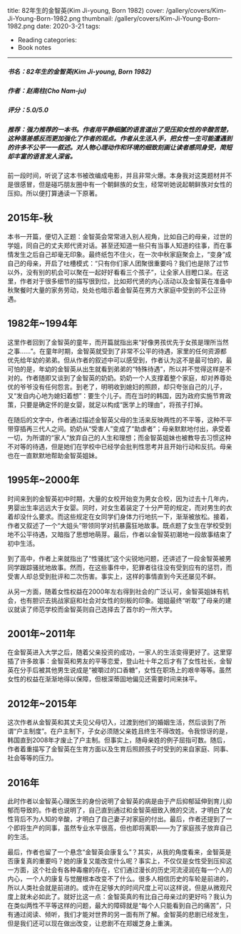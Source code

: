title: 82年生的金智英(Kim Ji-young, Born 1982)
cover: /gallery/covers/Kim-Ji-Young-Born-1982.png
thumbnail: /gallery/covers/Kim-Ji-Young-Born-1982.png
date: 2020-3-21
tags:
- Reading
categories:
- Book notes
---

##### 书名：82年生的金智英(Kim Ji-young, Born 1982)
##### 作者：赵南柱(Cho Nam-ju)
##### 评分：5.0/5.0
##### 推荐：强力推荐的一本书。作者用平静细腻的语言道出了受压抑女性的辛酸苦楚，这种落差感反而更加强化了作者的观点。作者从生活入手，把女性一生可能遭遇到的许多不公平一一叙述。对人物心理动作和环境的细致刻画让读者感同身受，简短却丰富的语言发人深省。

<!-- more -->

前一段时间，听说了这本书被改编成电影，并且非常火爆。本身我对这类题材并不是很感冒，但是碰巧朋友圈中有一个朝鲜族的女生，经常听她说起朝鲜族对女性的压抑。所以便打算通读一下原著。

## 2015年-秋
本书一开篇，便切入正题：金智英会常常进入别人视角，比如自己的母亲，过世的学姐，同自己的丈夫郑代贤对话。甚至还知道一些只有当事人知道的往事，而在事情发生之后自己却毫无印象。最终纸包不住火，在一次中秋家庭聚会上，“变身”成自己的母亲，开启了吐槽模式：“只有你们家人团聚很重要吗？我们也是除了过节以外，没有别的机会可以聚在一起好好看看三个孩子”，让全家人目瞪口呆。在这里，作者对于很多细节的描写很到位，比如郑代贤的内心活动以及金智英在准备中秋聚餐时大量的家务劳动，处处也暗示着金智英在男方大家庭中受到的不公正待遇。

## 1982年~1994年
这里作者回到了金智英的童年，而开篇就指出来“好像男孩优先于女孩是理所当然之事……”。在童年时期，金智英就受到了非常不公平的待遇，家里的任何资源都优先给年幼的弟弟。但从作者的叙述中可以感受到，作者认为这不是最可怕的，最可怕的是，年幼的金智英从出生就看到弟弟的“特殊待遇”，所以并不觉得这样是不对的。作者随即又谈到了金智英的奶奶。奶奶一个人支撑着整个家庭，却对养尊处优的爷爷没有任何怨言。到老了，明明收到媳妇的照顾，却只夸张自己的儿子，又“发自内心地为媳妇着想”：要生个儿子。而在当时的韩国，因为政府实施节育政策，只要是确定怀的是女婴，就足以构成“医学上的理由”，将孩子打掉。

在随后的文字中，作者通过描述金智英父母的生活来反映两性的不平等，这种不平带穿插再三代人之间。奶奶从“受害人”变成了“助虐者”；母亲默默地付出，承受着一切，为所谓的“家人”放弃自己的人生和理想；而金智英姐妹也被教导去习惯这种不对等的待遇，但是她们在学校中已经学会批判性思考并且开始行动和反抗。母亲也在一直默默地帮助金智英姐妹。

## 1995年~2000年
时间来到的金智英初中时期，大量的女校开始变为男女合校，因为过去十几年内，男婴出生率远远大于女婴。同时，对女生着装定了十分严苛的规定，而对男生的衣着却没什么要求。而这些规定在女同学们身体力行地抗一下，渐渐被放松。接着，作者又叙述了一个“大姐头”带领同学对抗暴露狂地故事。既点题了女生在学校受到地不公平待遇，又暗指了思想地萌芽。最后，作者以金智英初潮地一段故事结束了初中生活。

到了高中，作者上来就指出了“性骚扰”这个尖锐地问题，还讲述了一段金智英被男同学跟踪骚扰地故事。然而，在这些事件中，犯罪者往往没有受到应有的惩罚，而受害人却总受到批评和二次伤害。事实上，这样的事情直到今天还屡见不鲜。

从另一方面，随着女性权益在2000年左右得到社会的广泛认可，金智英姐妹有机会，也有胆识去挑战家庭和社会对女性的刻板的印象。姐姐最终“听取”了母亲的建议就读了师范学校而金智英则自己选择去了首尔的一所大学。

## 2001年~2011年
在金智英进入大学之后，随着父亲投资的成功，一家人的生活变得更好了。这里穿插了许多故事：金智英和男友的平等恋爱，登山社十年之后才有了女性社长，金智英在分手后被其他男生说成是“被嚼过的口香糖”，女性在职场上的艰辛等等。虽然女性的权益在渐渐地得以保障，但根深蒂固地偏见还需要时间来抹平。

## 2012年~2015年
这次作者从金智英和其丈夫见父母切入，过渡到他们的婚姻生活，然后谈到了所谓“户主制度”。在户主制下，子女必须随父亲姓且终生不得改姓。令我惊讶的是，韩国直到2008年才废止了户主制。但事实上，随母亲姓的例子屈指可数。随后，作者着重描写了金智英在生育方面以及生育后照顾孩子时受到的来自家庭、同事、社会等等的压力。

## 2016年
此时作者以金智英心理医生的身份说明了金智英的病是由于产后抑郁延伸到育儿抑郁而导致的。作者也说明了，自己直到通过和金智英细致入微的交流，才明白了女性背后不为人知的辛酸，才明白了自己妻子对家庭的付出。最后，作者还提到了一个即将生产的同事，虽然专业水平很高，但也即将离职——为了家庭孩子放弃自己的生活。

最后，作者也留了一个悬念“金智英会康复么”？其实，从我的角度看来，金智英是否康复真的重要吗？她的康复又能改变什么呢？事实上，不仅仅是女性受到压抑这一方面，这个社会有各种毒瘤的存在，它们通过漫长的历史河流浸润在每一个人的内心，一个人的康复与觉醒根本改变不了什么。很多人相信历史的车轮是前进的，所以人类社会就是前进的。或许在足够大的时间尺度上可以这样说，但是从微观尺度上就未必如此了。就好比这一点：金智英真的有比自己母亲过的更好吗？我认为在类似两性不平等这样的问题，最大的障碍就是“每个人只能看到自己的痛苦”，只有通过阅读、倾听，我们才能对世界的另一面有所了解。金智英的悲剧已经发生，但是我们还可以现在做出改变，让悲剧不在郑媛芝身上重演。